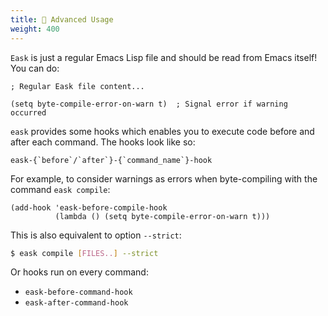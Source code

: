 ```yaml
---
title: 🔧 Advanced Usage
weight: 400
---
```


`Eask` is just a regular Emacs Lisp file and should be read from Emacs itself!
You can do:

```elisp
; Regular Eask file content...

(setq byte-compile-error-on-warn t)  ; Signal error if warning occurred
```

`eask` provides some hooks which enables you to execute code before and after
each command. The hooks look like so:

```elisp
eask-{`before`/`after`}-{`command_name`}-hook
```

For example, to consider warnings as errors when byte-compiling with the command
`eask compile`:

```elisp
(add-hook 'eask-before-compile-hook
          (lambda () (setq byte-compile-error-on-warn t)))
```

This is also equivalent to option `--strict`:

```sh
$ eask compile [FILES..] --strict
```

Or hooks run on every command:

* `eask-before-command-hook`
* `eask-after-command-hook`
